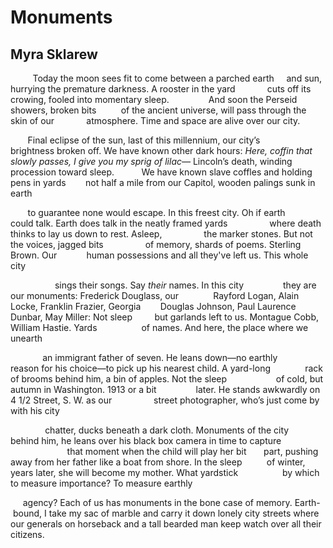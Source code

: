 # Monuments
## Myra Sklarew
         Today the moon sees fit to come between a parched earth
    and sun, hurrying the premature darkness. A rooster in the yard
            cuts off its crowing, fooled into momentary sleep.
               And soon the Perseid showers, broken bits
         of the ancient universe, will pass through the skin of our
            atmosphere. Time and space are alive over our city.

       Final eclipse of the sun, last of this millennium, our city’s
        brightness broken off. We have known other dark hours:
_Here, coffin that slowly passes, I give you my sprig_
_of lilac—_ Lincoln’s death, winding procession toward sleep.
          We have known slave coffles and holding pens in yards
       not half a mile from our Capitol, wooden palings sunk in earth

       to guarantee none would escape. In this freest city. Oh if earth
              could talk. Earth does talk in the neatly framed yards
                where death thinks to lay us down to rest. Asleep,
                the marker stones. But not the voices, jagged bits
                of memory, shards of poems. Sterling Brown. Our
           human possessions and all they've left us. This whole city

                  sings their songs. Say _their_ names. In this city
               they are our monuments: Frederick Douglass, our
             Rayford Logan, Alain Locke, Franklin Frazier, Georgia
       Douglas Johnson, Paul Laurence Dunbar, May Miller: Not sleep
        but garlands left to us. Montague Cobb, William Hastie. Yards
                 of names. And here, the place where we unearth

             an immigrant father of seven. He leans down—no earthly
           reason for his choice—to pick up his nearest child. A yard-long
             rack of brooms behind him, a bin of apples. Not the sleep
                   of cold, but autumn in Washington. 1913 or a bit
               later. He stands awkwardly on 4 1/2 Street, S. W. as our
                street photographer, who’s just come by with his city

              chatter, ducks beneath a dark cloth. Monuments of the city
         behind him, he leans over his black box camera in time to capture
                       that moment when the child will play her bit
      part, pushing away from her father like a boat from shore. In the sleep
         of winter, years later, she will become my mother. What yardstick
                 by which to measure importance? To measure earthly

     agency? Each of us has monuments in the bone case of memory. Earth-
 bound, I take my sac of marble and carry it down lonely city streets where
our
generals on horseback and a tall bearded man keep watch over all their
citizens.
